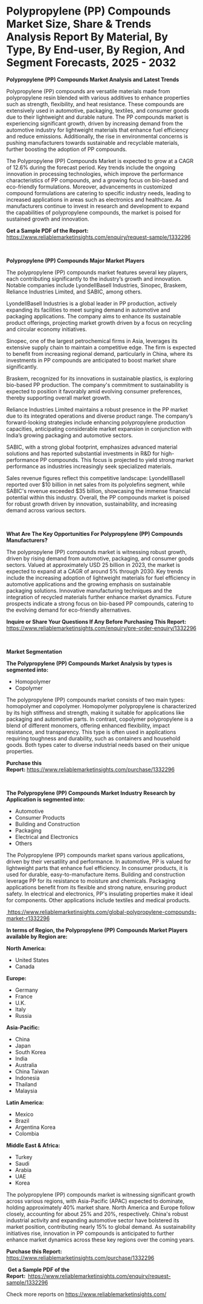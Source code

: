 <p><h1>Polypropylene (PP) Compounds Market Size, Share & Trends Analysis Report By Material, By Type, By End-user, By Region, And Segment Forecasts, 2025 - 2032</h1></p><p><strong>Polypropylene (PP) Compounds Market Analysis and Latest Trends</strong></p>
<p><p>Polypropylene (PP) compounds are versatile materials made from polypropylene resin blended with various additives to enhance properties such as strength, flexibility, and heat resistance. These compounds are extensively used in automotive, packaging, textiles, and consumer goods due to their lightweight and durable nature. The PP compounds market is experiencing significant growth, driven by increasing demand from the automotive industry for lightweight materials that enhance fuel efficiency and reduce emissions. Additionally, the rise in environmental concerns is pushing manufacturers towards sustainable and recyclable materials, further boosting the adoption of PP compounds.</p><p>The Polypropylene (PP) Compounds Market is expected to grow at a CAGR of 12.6% during the forecast period. Key trends include the ongoing innovation in processing technologies, which improve the performance characteristics of PP compounds, and a growing focus on bio-based and eco-friendly formulations. Moreover, advancements in customized compound formulations are catering to specific industry needs, leading to increased applications in areas such as electronics and healthcare. As manufacturers continue to invest in research and development to expand the capabilities of polypropylene compounds, the market is poised for sustained growth and innovation.</p></p>
<p><strong>Get a Sample PDF of the Report:&nbsp;</strong> <a href="https://www.reliablemarketinsights.com/enquiry/request-sample/1332296?utm_campaign=2102&utm_medium=2&utm_source=Github&utm_content=ia&utm_term=03042025&utm_id=polypropylene-pp-compounds">https://www.reliablemarketinsights.com/enquiry/request-sample/1332296</a></p>
<p>&nbsp;</p>
<p><strong>Polypropylene (PP) Compounds Major Market Players</strong></p>
<p><p>The polypropylene (PP) compounds market features several key players, each contributing significantly to the industry’s growth and innovation. Notable companies include LyondellBasell Industries, Sinopec, Braskem, Reliance Industries Limited, and SABIC, among others.</p><p>LyondellBasell Industries is a global leader in PP production, actively expanding its facilities to meet surging demand in automotive and packaging applications. The company aims to enhance its sustainable product offerings, projecting market growth driven by a focus on recycling and circular economy initiatives.</p><p>Sinopec, one of the largest petrochemical firms in Asia, leverages its extensive supply chain to maintain a competitive edge. The firm is expected to benefit from increasing regional demand, particularly in China, where its investments in PP compounds are anticipated to boost market share significantly.</p><p>Braskem, recognized for its innovations in sustainable plastics, is exploring bio-based PP production. The company's commitment to sustainability is expected to position it favorably amid evolving consumer preferences, thereby supporting overall market growth.</p><p>Reliance Industries Limited maintains a robust presence in the PP market due to its integrated operations and diverse product range. The company’s forward-looking strategies include enhancing polypropylene production capacities, anticipating considerable market expansion in conjunction with India’s growing packaging and automotive sectors.</p><p>SABIC, with a strong global footprint, emphasizes advanced material solutions and has reported substantial investments in R&D for high-performance PP compounds. This focus is projected to yield strong market performance as industries increasingly seek specialized materials.</p><p>Sales revenue figures reflect this competitive landscape: LyondellBasell reported over $10 billion in net sales from its polyolefins segment, while SABIC's revenue exceeded $35 billion, showcasing the immense financial potential within this industry. Overall, the PP compounds market is poised for robust growth driven by innovation, sustainability, and increasing demand across various sectors.</p></p>
<p>&nbsp;</p>
<p><strong>What Are The Key Opportunities For Polypropylene (PP) Compounds Manufacturers?</strong></p>
<p><p>The polypropylene (PP) compounds market is witnessing robust growth, driven by rising demand from automotive, packaging, and consumer goods sectors. Valued at approximately USD 25 billion in 2023, the market is expected to expand at a CAGR of around 5% through 2030. Key trends include the increasing adoption of lightweight materials for fuel efficiency in automotive applications and the growing emphasis on sustainable packaging solutions. Innovative manufacturing techniques and the integration of recycled materials further enhance market dynamics. Future prospects indicate a strong focus on bio-based PP compounds, catering to the evolving demand for eco-friendly alternatives.</p></p>
<p><strong>Inquire or Share Your Questions If Any Before Purchasing This Report:</strong> <a href="https://www.reliablemarketinsights.com/enquiry/pre-order-enquiry/1332296?utm_campaign=2102&utm_medium=2&utm_source=Github&utm_content=ia&utm_term=03042025&utm_id=polypropylene-pp-compounds">https://www.reliablemarketinsights.com/enquiry/pre-order-enquiry/1332296</a></p>
<p>&nbsp;</p>
<p><strong>Market Segmentation</strong></p>
<p><strong>The Polypropylene (PP) Compounds Market Analysis by types is segmented into:</strong></p>
<p><ul><li>Homopolymer</li><li>Copolymer</li></ul></p>
<p><p>The polypropylene (PP) compounds market consists of two main types: homopolymer and copolymer. Homopolymer polypropylene is characterized by its high stiffness and strength, making it suitable for applications like packaging and automotive parts. In contrast, copolymer polypropylene is a blend of different monomers, offering enhanced flexibility, impact resistance, and transparency. This type is often used in applications requiring toughness and durability, such as containers and household goods. Both types cater to diverse industrial needs based on their unique properties.</p></p>
<p><strong>Purchase this Report:&nbsp;</strong><a href="https://www.reliablemarketinsights.com/purchase/1332296?utm_campaign=2102&utm_medium=2&utm_source=Github&utm_content=ia&utm_term=03042025&utm_id=polypropylene-pp-compounds">https://www.reliablemarketinsights.com/purchase/1332296</a></p>
<p>&nbsp;</p>
<p><strong>The Polypropylene (PP) Compounds Market Industry Research by Application is segmented into:</strong></p>
<p><ul><li>Automotive</li><li>Consumer Products</li><li>Building and Construction</li><li>Packaging</li><li>Electrical and Electronics</li><li>Others</li></ul></p>
<p><p>The Polypropylene (PP) compounds market spans various applications, driven by their versatility and performance. In automotive, PP is valued for lightweight parts that enhance fuel efficiency. In consumer products, it is used for durable, easy-to-manufacture items. Building and construction leverage PP for its resistance to moisture and chemicals. Packaging applications benefit from its flexible and strong nature, ensuring product safety. In electrical and electronics, PP's insulating properties make it ideal for components. Other applications include textiles and medical products.</p></p>
<p><a href="https://www.reliablemarketinsights.com/global-polypropylene-compounds-market-r1332296?utm_campaign=2102&utm_medium=2&utm_source=Github&utm_content=ia&utm_term=03042025&utm_id=polypropylene-pp-compounds">&nbsp;https://www.reliablemarketinsights.com/global-polypropylene-compounds-market-r1332296</a></p>
<p><strong>In terms of Region, the Polypropylene (PP) Compounds Market Players available by Region are:</strong></p>
<p>
    <p> <strong> North America: </strong>
        <ul>
            <li>United States</li>
            <li>Canada</li>
        </ul>
        </p> 
    <p> <strong> Europe: </strong>
        <ul>
            <li>Germany</li>
            <li>France</li>
            <li>U.K.</li>
            <li>Italy</li>
            <li>Russia</li>
        </ul>
        </p> 
    <p> <strong> Asia-Pacific: </strong>
        <ul>
            <li>China</li>
            <li>Japan</li>
            <li>South Korea</li>
            <li>India</li>
            <li>Australia</li>
            <li>China Taiwan</li>
            <li>Indonesia</li>
            <li>Thailand</li>
            <li>Malaysia</li>
        </ul>
        </p> 
    <p> <strong> Latin America: </strong>
        <ul>
            <li>Mexico</li>
            <li>Brazil</li>
            <li>Argentina Korea</li>
            <li>Colombia</li>
        </ul>
        </p> 
    <p> <strong> Middle East & Africa: </strong>
        <ul>
            <li>Turkey</li>
            <li>Saudi</li>
            <li>Arabia</li>
            <li>UAE</li>
            <li>Korea</li>
        </ul>
    </p>
    </p>
<p><p>The polypropylene (PP) compounds market is witnessing significant growth across various regions, with Asia-Pacific (APAC) expected to dominate, holding approximately 40% market share. North America and Europe follow closely, accounting for about 25% and 20%, respectively. China's robust industrial activity and expanding automotive sector have bolstered its market position, contributing nearly 15% to global demand. As sustainability initiatives rise, innovation in PP compounds is anticipated to further enhance market dynamics across these key regions over the coming years.</p></p>
<p><strong>Purchase this Report: </strong><a href="https://www.reliablemarketinsights.com/purchase/1332296?utm_campaign=2102&utm_medium=2&utm_source=Github&utm_content=ia&utm_term=03042025&utm_id=polypropylene-pp-compounds">https://www.reliablemarketinsights.com/purchase/1332296</a></p>
<p>&nbsp;<strong>Get a Sample PDF of the Report:&nbsp;&nbsp;</strong><a href="https://www.reliablemarketinsights.com/enquiry/request-sample/1332296?utm_campaign=2102&utm_medium=2&utm_source=Github&utm_content=ia&utm_term=03042025&utm_id=polypropylene-pp-compounds">https://www.reliablemarketinsights.com/enquiry/request-sample/1332296</a></p>
<p><strong></strong></p>
<p>Check more reports on <a href="https://www.reliablemarketinsights.com/?utm_campaign=2102&utm_medium=2&utm_source=Github&utm_content=ia&utm_term=03042025&utm_id=polypropylene-pp-compounds">https://www.reliablemarketinsights.com/</a></p>